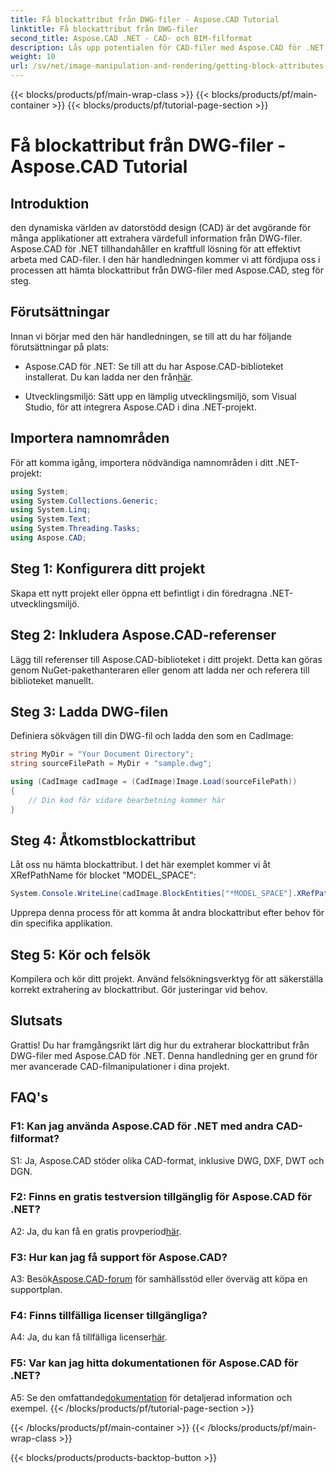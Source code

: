 ```yaml
---
title: Få blockattribut från DWG-filer - Aspose.CAD Tutorial
linktitle: Få blockattribut från DWG-filer
second_title: Aspose.CAD .NET - CAD- och BIM-filformat
description: Lås upp potentialen för CAD-filer med Aspose.CAD för .NET. Extrahera blockattribut utan ansträngning.
weight: 10
url: /sv/net/image-manipulation-and-rendering/getting-block-attributes-from-dwg/
---
```


{{< blocks/products/pf/main-wrap-class >}}
{{< blocks/products/pf/main-container >}}
{{< blocks/products/pf/tutorial-page-section >}}

# Få blockattribut från DWG-filer - Aspose.CAD Tutorial

## Introduktion

den dynamiska världen av datorstödd design (CAD) är det avgörande för många applikationer att extrahera värdefull information från DWG-filer. Aspose.CAD för .NET tillhandahåller en kraftfull lösning för att effektivt arbeta med CAD-filer. I den här handledningen kommer vi att fördjupa oss i processen att hämta blockattribut från DWG-filer med Aspose.CAD, steg för steg.

## Förutsättningar

Innan vi börjar med den här handledningen, se till att du har följande förutsättningar på plats:

-  Aspose.CAD för .NET: Se till att du har Aspose.CAD-biblioteket installerat. Du kan ladda ner den från[här](https://releases.aspose.com/cad/net/).

- Utvecklingsmiljö: Sätt upp en lämplig utvecklingsmiljö, som Visual Studio, för att integrera Aspose.CAD i dina .NET-projekt.

## Importera namnområden

För att komma igång, importera nödvändiga namnområden i ditt .NET-projekt:

```csharp
using System;
using System.Collections.Generic;
using System.Linq;
using System.Text;
using System.Threading.Tasks;
using Aspose.CAD;
```

## Steg 1: Konfigurera ditt projekt

Skapa ett nytt projekt eller öppna ett befintligt i din föredragna .NET-utvecklingsmiljö.

## Steg 2: Inkludera Aspose.CAD-referenser

Lägg till referenser till Aspose.CAD-biblioteket i ditt projekt. Detta kan göras genom NuGet-pakethanteraren eller genom att ladda ner och referera till biblioteket manuellt.

## Steg 3: Ladda DWG-filen

Definiera sökvägen till din DWG-fil och ladda den som en CadImage:

```csharp
string MyDir = "Your Document Directory";
string sourceFilePath = MyDir + "sample.dwg";

using (CadImage cadImage = (CadImage)Image.Load(sourceFilePath))
{
    // Din kod för vidare bearbetning kommer här
}
```

## Steg 4: Åtkomstblockattribut

Låt oss nu hämta blockattribut. I det här exemplet kommer vi åt XRefPathName för blocket "MODEL_SPACE":

```csharp
System.Console.WriteLine(cadImage.BlockEntities["*MODEL_SPACE"].XRefPathName);
```

Upprepa denna process för att komma åt andra blockattribut efter behov för din specifika applikation.

## Steg 5: Kör och felsök

Kompilera och kör ditt projekt. Använd felsökningsverktyg för att säkerställa korrekt extrahering av blockattribut. Gör justeringar vid behov.

## Slutsats

Grattis! Du har framgångsrikt lärt dig hur du extraherar blockattribut från DWG-filer med Aspose.CAD för .NET. Denna handledning ger en grund för mer avancerade CAD-filmanipulationer i dina projekt.

## FAQ's

### F1: Kan jag använda Aspose.CAD för .NET med andra CAD-filformat?

S1: Ja, Aspose.CAD stöder olika CAD-format, inklusive DWG, DXF, DWT och DGN.

### F2: Finns en gratis testversion tillgänglig för Aspose.CAD för .NET?

 A2: Ja, du kan få en gratis provperiod[här](https://releases.aspose.com/).

### F3: Hur kan jag få support för Aspose.CAD?

 A3: Besök[Aspose.CAD-forum](https://forum.aspose.com/c/cad/19) för samhällsstöd eller överväg att köpa en supportplan.

### F4: Finns tillfälliga licenser tillgängliga?

 A4: Ja, du kan få tillfälliga licenser[här](https://purchase.aspose.com/temporary-license/).

### F5: Var kan jag hitta dokumentationen för Aspose.CAD för .NET?

 A5: Se den omfattande[dokumentation](https://reference.aspose.com/cad/net/) för detaljerad information och exempel.
{{< /blocks/products/pf/tutorial-page-section >}}

{{< /blocks/products/pf/main-container >}}
{{< /blocks/products/pf/main-wrap-class >}}

{{< blocks/products/products-backtop-button >}}
